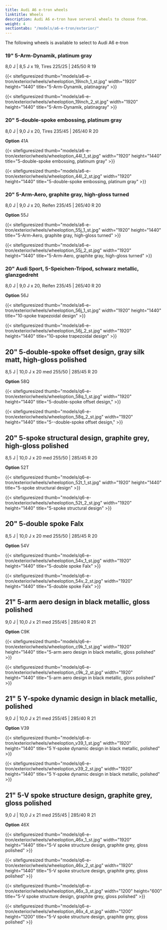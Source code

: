 ```yaml
---
title: Audi A6 e-tron wheels
linktitle: Wheels
description: Audi A6 e-tron have serveral wheels to choose from.
weight: 4
sectiontabs: "/models/a6-e-tron/exterior/"
---
```

<!-- markdownlint-disable MD033 -->

The following wheels is available to select to Audi A6 e-tron

### 19" 5-Arm-Dynamik, platinum gray

8,0 J | 8,5 J x 19, Tires 225/25 | 245/50 R 19

{{< sitefiguresized thumb="models/a6-e-tron/exterior/wheels/wheeloption_19inch_1_st.jpg" width="1920" height="1440" title="5-Arm-Dynamik, platinagray" >}}

{{< sitefiguresized thumb="models/a6-e-tron/exterior/wheels/wheeloption_19inch_2_st.jpg" width="1920" height="1440" title="5-Arm-Dynamik, platinagray" >}}

### 20"  5-double-spoke embossing, platinum gray

8,0 J | 9,0 J x 20, Tires 235/45 | 265/40 R 20

**Option** 41A

{{< sitefiguresized thumb="models/a6-e-tron/exterior/wheels/wheeloption_44l_1_st.jpg" width="1920" height="1440" title="5-double-spoke embossing, platinum gray" >}}

{{< sitefiguresized thumb="models/a6-e-tron/exterior/wheels/wheeloption_44l_2_st.jpg" width="1920" height="1440" title="5-double-spoke embossing, platinum gray" >}}

### 20" 5-Arm-Aero, graphite gray, high-gloss turned

8,0 J | 9,0 J x 20, Reifen 235/45 | 265/40 R 20

**Option** 55J

{{< sitefiguresized thumb="models/a6-e-tron/exterior/wheels/wheeloption_55j_1_st.jpg" width="1920" height="1440" title="5-Arm-Aero, graphite gray, high-gloss turned" >}}

{{< sitefiguresized thumb="models/a6-e-tron/exterior/wheels/wheeloption_55j_2_st.jpg" width="1920" height="1440" title="5-Arm-Aero, graphite gray, high-gloss turned" >}}


### 20"  Audi Sport, 5-Speichen-Tripod, schwarz metallic, glanzgedreht

8,0 J | 9,0 J x 20, Reifen 235/45 | 265/40 R 20

**Option** 56J

{{< sitefiguresized thumb="models/a6-e-tron/exterior/wheels/wheeloption_56j_1_st.jpg" width="1920" height="1440" title="10-spoke trapezoidal design" >}}

{{< sitefiguresized thumb="models/a6-e-tron/exterior/wheels/wheeloption_56j_2_st.jpg" width="1920" height="1440"  title="10-spoke trapezoidal design" >}}


## 20"  5-double-spoke offset design, gray silk matt, high-gloss polished

8,5 J | 10,0 J x 20 med 255/50 | 285/45 R 20

**Option** 58Q

{{< sitefiguresized thumb="models/q6-e-tron/exterior/wheels/wheeloption_58q_1_st.jpg" width="1920" height="1440" title="5-double-spoke offset design," >}}

{{< sitefiguresized thumb="models/q6-e-tron/exterior/wheels/wheeloption_58q_2_st.jpg" width="1920" height="1440"  title="5--double-spoke offset design," >}}


## 20"  5-spoke structural design, graphite grey, high-gloss polished

8,5 J | 10,0 J x 20 med 255/50 | 285/45 R 20

**Option** 52T

{{< sitefiguresized thumb="models/q6-e-tron/exterior/wheels/wheeloption_52t_1_st.jpg" width="1920" height="1440" title="5-spoke structural design" >}}

{{< sitefiguresized thumb="models/q6-e-tron/exterior/wheels/wheeloption_52t_2_st.jpg" width="1920" height="1440"  title="5-spoke structural design" >}}


## 20"  5-double spoke Falx

8,5 J | 10,0 J x 20 med 255/50 | 285/45 R 20

**Option** 54V

{{< sitefiguresized thumb="models/q6-e-tron/exterior/wheels/wheeloption_54v_1_st.jpg" width="1920" height="1440" title="5-double spoke Falx" >}}

{{< sitefiguresized thumb="models/q6-e-tron/exterior/wheels/wheeloption_54v_2_st.jpg" width="1920" height="1440"  title="5-double spoke Falx" >}}

## 21" 5-arm aero design in black metallic, gloss polished

9,0 J | 10,0 J x 21 med 255/45 | 285/40 R 21

**Option** C9K

{{< sitefiguresized thumb="models/q6-e-tron/exterior/wheels/wheeloption_c9k_1_st.jpg" width="1920" height="1440" title="5-arm aero design in black metallic, gloss polished" >}}

{{< sitefiguresized thumb="models/q6-e-tron/exterior/wheels/wheeloption_c9k_2_st.jpg" width="1920" height="1440"  title="5-arm aero design in black metallic, gloss polished" >}}


## 21" 5 Y-spoke dynamic design in black metallic, polished

9,0 J | 10,0 J x 21 med 255/45 | 285/40 R 21

**Option** V39

{{< sitefiguresized thumb="models/q6-e-tron/exterior/wheels/wheeloption_v39_1_st.jpg" width="1920" height="1440" title="5 Y-spoke dynamic design in black metallic, polished" >}}

{{< sitefiguresized thumb="models/q6-e-tron/exterior/wheels/wheeloption_v39_2_st.jpg" width="1920" height="1440"  title="5 Y-spoke dynamic design in black metallic, polished" >}}


## 21" 5-V spoke structure design, graphite grey, gloss polished

9,0 J | 10,0 J x 21 med 255/45 | 285/40 R 21

**Option** 46X 

{{< sitefiguresized thumb="models/q6-e-tron/exterior/wheels/wheeloption_46x_1_st.jpg" width="1920" height="1440" title="5-V spoke structure design, graphite grey, gloss polished" >}}

{{< sitefiguresized thumb="models/q6-e-tron/exterior/wheels/wheeloption_46x_2_st.jpg" width="1920" height="1440"  title="5-V spoke structure design, graphite grey, gloss polished" >}}

{{< sitefiguresized thumb="models/q6-e-tron/exterior/wheels/wheeloption_46x_3_st.jpg" width="1200" height="600" title="5-V spoke structure design, graphite grey, gloss polished" >}}

{{< sitefiguresized thumb="models/q6-e-tron/exterior/wheels/wheeloption_46x_4_st.jpg" width="1200" height="1200" title="5-V spoke structure design, graphite grey, gloss polished" >}}
